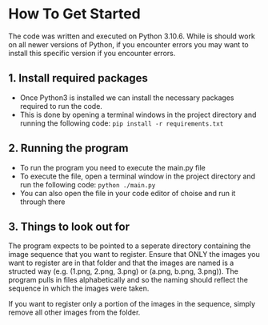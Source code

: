 # How To Get Started

The code was written and executed on Python 3.10.6. While is should work on all newer versions of Python, if you encounter errors you may want to install this specific version if you encounter errors.

## 1. Install required packages
* Once Python3 is installed we can install the necessary packages required to run the code.
* This is done by opening a terminal windows in the project directory and running the following code:
`pip install -r requirements.txt`

## 2. Running the program
* To run the program you need to execute the main.py file
* To execute the file, open a terminal window in the project directory and run the following code:
`python ./main.py`
* You can also open the file in your code editor of choise and run it through there

## 3. Things to look out for
The program expects to be pointed to a seperate directory containing the image sequence that you want to register. Ensure that ONLY the images you want to register are in that folder and that the images are named is a structed way (e.g. (1.png, 2.png, 3.png) or (a.png, b.png, 3.png)). The program pulls in files alphabetically and so the naming should reflect the sequence in which the images were taken.

If you want to register only a portion of the images in the sequence, simply remove all other images from the folder.